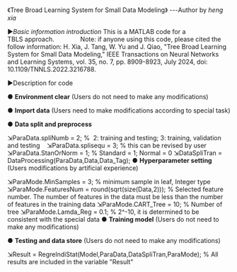 《Tree Broad Learning System for Small Data Modeling》
                                              ---Author by _heng xia_

▶_Basic information introduction_
This is a MATLAB code for a TBLS approach.              
Note: if anyone using this code, please cited the follow information:
H. Xia, J. Tang, W. Yu and J. Qiao, "Tree Broad Learning System for Small Data Modeling," IEEE Transactions on Neural Networks and Learning Systems, vol. 35, no. 7, pp. 8909-8923, July 2024, doi: 10.1109/TNNLS.2022.3216788. 

▶Description for code

● **Environment clear** (Users do not need to make any modifications)

● **Import data** (Users need to make modifications according to special task)

● **Data split and preprocess**

  ⇲ParaData.spliNumb = 2; %  2: training and testing; 3: training, validation and testing   
  ⇲ParaData.splisequ = 3; % this can be revised by user  
  ⇲ParaData.StanOrNorm = 1; % Standard = 1; Normal = 0
  ⇲DataSpliTran = DataProcessing(ParaData,Data,Data_Tag);
● **Hyperparameter setting** (Users modifications by artificial experience)  

  ⇲ParaMode.MinSamples = 3; % minimum sample in leaf, Integer type
  ⇲ParaMode.FeaturesNum = round(sqrt(size(Data,2))); % Selected feature number. The number of features in the data must be less than the number of features in the training data
  ⇲ParaMode.CART_Tree = 10; % Number of tree 
  ⇲ParaMode.Lamda_Reg = 0.1; % 2^-10, it is determined to be consistent with the special data 
● **Training model** (Users do not need to make any modifications)

● **Testing and data store** (Users do not need to make any modifications)

  ⇲Result = RegreIndiStat(Model,ParaData,DataSpliTran,ParaMode); % All results are included in the variable "Result"
